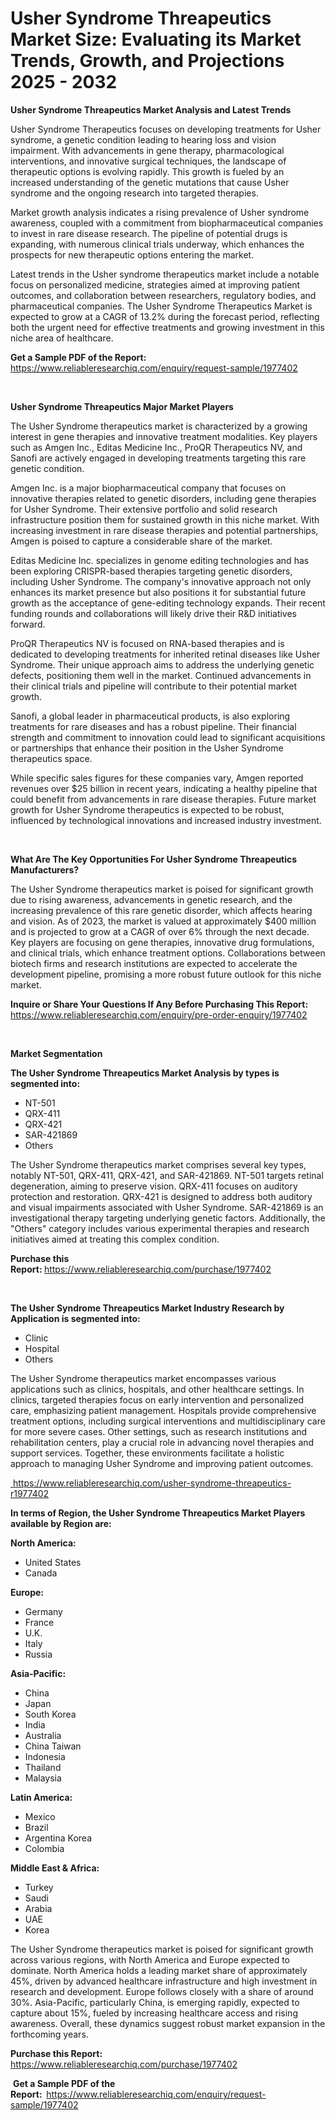 <p><h1>Usher Syndrome Threapeutics Market Size: Evaluating its Market Trends, Growth, and Projections 2025 - 2032</h1></p><p><strong>Usher Syndrome Threapeutics Market Analysis and Latest Trends</strong></p>
<p><p>Usher Syndrome Therapeutics focuses on developing treatments for Usher syndrome, a genetic condition leading to hearing loss and vision impairment. With advancements in gene therapy, pharmacological interventions, and innovative surgical techniques, the landscape of therapeutic options is evolving rapidly. This growth is fueled by an increased understanding of the genetic mutations that cause Usher syndrome and the ongoing research into targeted therapies. </p><p>Market growth analysis indicates a rising prevalence of Usher syndrome awareness, coupled with a commitment from biopharmaceutical companies to invest in rare disease research. The pipeline of potential drugs is expanding, with numerous clinical trials underway, which enhances the prospects for new therapeutic options entering the market. </p><p>Latest trends in the Usher syndrome therapeutics market include a notable focus on personalized medicine, strategies aimed at improving patient outcomes, and collaboration between researchers, regulatory bodies, and pharmaceutical companies. The Usher Syndrome Therapeutics Market is expected to grow at a CAGR of 13.2% during the forecast period, reflecting both the urgent need for effective treatments and growing investment in this niche area of healthcare.</p></p>
<p><strong>Get a Sample PDF of the Report:&nbsp;</strong> <a href="https://www.reliableresearchiq.com/enquiry/request-sample/1977402?utm_campaign=2810&utm_medium=2&utm_source=Github&utm_content=ia&utm_term=13042025&utm_id=usher-syndrome-threapeutics">https://www.reliableresearchiq.com/enquiry/request-sample/1977402</a></p>
<p>&nbsp;</p>
<p><strong>Usher Syndrome Threapeutics Major Market Players</strong></p>
<p><p>The Usher Syndrome therapeutics market is characterized by a growing interest in gene therapies and innovative treatment modalities. Key players such as Amgen Inc., Editas Medicine Inc., ProQR Therapeutics NV, and Sanofi are actively engaged in developing treatments targeting this rare genetic condition.</p><p>Amgen Inc. is a major biopharmaceutical company that focuses on innovative therapies related to genetic disorders, including gene therapies for Usher Syndrome. Their extensive portfolio and solid research infrastructure position them for sustained growth in this niche market. With increasing investment in rare disease therapies and potential partnerships, Amgen is poised to capture a considerable share of the market.</p><p>Editas Medicine Inc. specializes in genome editing technologies and has been exploring CRISPR-based therapies targeting genetic disorders, including Usher Syndrome. The company's innovative approach not only enhances its market presence but also positions it for substantial future growth as the acceptance of gene-editing technology expands. Their recent funding rounds and collaborations will likely drive their R&D initiatives forward.</p><p>ProQR Therapeutics NV is focused on RNA-based therapies and is dedicated to developing treatments for inherited retinal diseases like Usher Syndrome. Their unique approach aims to address the underlying genetic defects, positioning them well in the market. Continued advancements in their clinical trials and pipeline will contribute to their potential market growth.</p><p>Sanofi, a global leader in pharmaceutical products, is also exploring treatments for rare diseases and has a robust pipeline. Their financial strength and commitment to innovation could lead to significant acquisitions or partnerships that enhance their position in the Usher Syndrome therapeutics space.</p><p>While specific sales figures for these companies vary, Amgen reported revenues over $25 billion in recent years, indicating a healthy pipeline that could benefit from advancements in rare disease therapies. Future market growth for Usher Syndrome therapeutics is expected to be robust, influenced by technological innovations and increased industry investment.</p></p>
<p>&nbsp;</p>
<p><strong>What Are The Key Opportunities For Usher Syndrome Threapeutics Manufacturers?</strong></p>
<p><p>The Usher Syndrome therapeutics market is poised for significant growth due to rising awareness, advancements in genetic research, and the increasing prevalence of this rare genetic disorder, which affects hearing and vision. As of 2023, the market is valued at approximately $400 million and is projected to grow at a CAGR of over 6% through the next decade. Key players are focusing on gene therapies, innovative drug formulations, and clinical trials, which enhance treatment options. Collaborations between biotech firms and research institutions are expected to accelerate the development pipeline, promising a more robust future outlook for this niche market.</p></p>
<p><strong>Inquire or Share Your Questions If Any Before Purchasing This Report:</strong> <a href="https://www.reliableresearchiq.com/enquiry/pre-order-enquiry/1977402?utm_campaign=2810&utm_medium=2&utm_source=Github&utm_content=ia&utm_term=13042025&utm_id=usher-syndrome-threapeutics">https://www.reliableresearchiq.com/enquiry/pre-order-enquiry/1977402</a></p>
<p>&nbsp;</p>
<p><strong>Market Segmentation</strong></p>
<p><strong>The Usher Syndrome Threapeutics Market Analysis by types is segmented into:</strong></p>
<p><ul><li>NT-501</li><li>QRX-411</li><li>QRX-421</li><li>SAR-421869</li><li>Others</li></ul></p>
<p><p>The Usher Syndrome therapeutics market comprises several key types, notably NT-501, QRX-411, QRX-421, and SAR-421869. NT-501 targets retinal degeneration, aiming to preserve vision. QRX-411 focuses on auditory protection and restoration. QRX-421 is designed to address both auditory and visual impairments associated with Usher Syndrome. SAR-421869 is an investigational therapy targeting underlying genetic factors. Additionally, the "Others" category includes various experimental therapies and research initiatives aimed at treating this complex condition.</p></p>
<p><strong>Purchase this Report:&nbsp;</strong><a href="https://www.reliableresearchiq.com/purchase/1977402?utm_campaign=2810&utm_medium=2&utm_source=Github&utm_content=ia&utm_term=13042025&utm_id=usher-syndrome-threapeutics">https://www.reliableresearchiq.com/purchase/1977402</a></p>
<p>&nbsp;</p>
<p><strong>The Usher Syndrome Threapeutics Market Industry Research by Application is segmented into:</strong></p>
<p><ul><li>Clinic</li><li>Hospital</li><li>Others</li></ul></p>
<p><p>The Usher Syndrome therapeutics market encompasses various applications such as clinics, hospitals, and other healthcare settings. In clinics, targeted therapies focus on early intervention and personalized care, emphasizing patient management. Hospitals provide comprehensive treatment options, including surgical interventions and multidisciplinary care for more severe cases. Other settings, such as research institutions and rehabilitation centers, play a crucial role in advancing novel therapies and support services. Together, these environments facilitate a holistic approach to managing Usher Syndrome and improving patient outcomes.</p></p>
<p><a href="https://www.reliableresearchiq.com/usher-syndrome-threapeutics-r1977402?utm_campaign=2810&utm_medium=2&utm_source=Github&utm_content=ia&utm_term=13042025&utm_id=usher-syndrome-threapeutics">&nbsp;https://www.reliableresearchiq.com/usher-syndrome-threapeutics-r1977402</a></p>
<p><strong>In terms of Region, the Usher Syndrome Threapeutics Market Players available by Region are:</strong></p>
<p>
    <p> <strong> North America: </strong>
        <ul>
            <li>United States</li>
            <li>Canada</li>
        </ul>
        </p> 
    <p> <strong> Europe: </strong>
        <ul>
            <li>Germany</li>
            <li>France</li>
            <li>U.K.</li>
            <li>Italy</li>
            <li>Russia</li>
        </ul>
        </p> 
    <p> <strong> Asia-Pacific: </strong>
        <ul>
            <li>China</li>
            <li>Japan</li>
            <li>South Korea</li>
            <li>India</li>
            <li>Australia</li>
            <li>China Taiwan</li>
            <li>Indonesia</li>
            <li>Thailand</li>
            <li>Malaysia</li>
        </ul>
        </p> 
    <p> <strong> Latin America: </strong>
        <ul>
            <li>Mexico</li>
            <li>Brazil</li>
            <li>Argentina Korea</li>
            <li>Colombia</li>
        </ul>
        </p> 
    <p> <strong> Middle East & Africa: </strong>
        <ul>
            <li>Turkey</li>
            <li>Saudi</li>
            <li>Arabia</li>
            <li>UAE</li>
            <li>Korea</li>
        </ul>
    </p>
    </p>
<p><p>The Usher Syndrome therapeutics market is poised for significant growth across various regions, with North America and Europe expected to dominate. North America holds a leading market share of approximately 45%, driven by advanced healthcare infrastructure and high investment in research and development. Europe follows closely with a share of around 30%. Asia-Pacific, particularly China, is emerging rapidly, expected to capture about 15%, fueled by increasing healthcare access and rising awareness. Overall, these dynamics suggest robust market expansion in the forthcoming years.</p></p>
<p><strong>Purchase this Report: </strong><a href="https://www.reliableresearchiq.com/purchase/1977402?utm_campaign=2810&utm_medium=2&utm_source=Github&utm_content=ia&utm_term=13042025&utm_id=usher-syndrome-threapeutics">https://www.reliableresearchiq.com/purchase/1977402</a></p>
<p>&nbsp;<strong>Get a Sample PDF of the Report:&nbsp;&nbsp;</strong><a href="https://www.reliableresearchiq.com/enquiry/request-sample/1977402?utm_campaign=2810&utm_medium=2&utm_source=Github&utm_content=ia&utm_term=13042025&utm_id=usher-syndrome-threapeutics">https://www.reliableresearchiq.com/enquiry/request-sample/1977402</a></p>
<p><strong></strong></p>
<p><p></p><p></p><p></p></p>